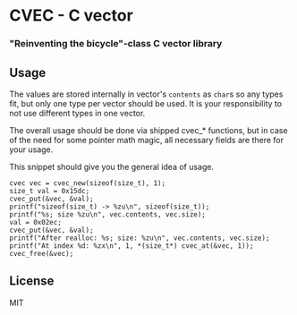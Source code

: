 # CVEC - C vector
### "Reinventing the bicycle"-class C vector library

## Usage

The values are stored internally in vector's `contents` as `char`s so any types fit, but only one type per vector should be used. It is your responsibility to not use different types in one vector.   

The overall usage should be done via shipped cvec_* functions, but in case of the need for some pointer math magic, all necessary fields are there for your usage.

This snippet should give you the general idea of usage.

```
cvec vec = cvec_new(sizeof(size_t), 1);
size_t val = 0x15dc;
cvec_put(&vec, &val);
printf("sizeof(size_t) -> %zu\n", sizeof(size_t));
printf("%s; size %zu\n", vec.contents, vec.size);
val = 0x02ec;
cvec_put(&vec, &val);
printf("After realloc: %s; size: %zu\n", vec.contents, vec.size);
printf("At index %d: %zx\n", 1, *(size_t*) cvec_at(&vec, 1));
cvec_free(&vec);
```

## License
MIT